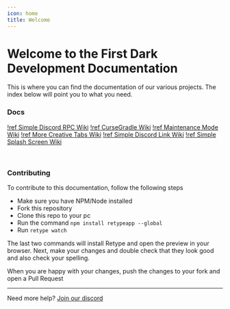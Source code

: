 ```yaml
---
icon: home
title: Welcome
---
```

# Welcome to the First Dark Development Documentation

This is where you can find the documentation of our various projects. The index below will point you to what you need.

### Docs

[!ref Simple Discord RPC Wiki](https://srpc.fdd-docs.com)
[!ref CurseGradle Wiki](https://cursegradle.fdd-docs.com)
[!ref Maintenance Mode Wiki](https://mmode.fdd-docs.com)
[!ref More Creative Tabs Wiki](https://morecreative.fdd-docs.com)
[!ref Simple Discord Link Wiki](https://sdlink.fdd-docs.com)
[!ref Simple Splash Screen Wiki](https://simplesplash.fdd-docs.com)

&nbsp;

### Contributing

To contribute to this documentation, follow the following steps

* Make sure you have NPM/Node installed
* Fork this repository
* Clone this repo to your pc
* Run the command `npm install retypeapp --global`
* Run `retype watch`

The last two commands will install Retype and open the preview in your browser. Next, make your changes and double check that they look good and also check your spelling.

When you are happy with your changes, push the changes to your fork and open a Pull Request
___
Need more help? [Join our discord](https://discord.gg/PdVnXf9)
